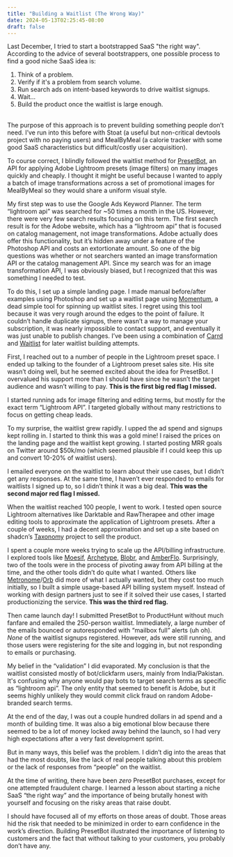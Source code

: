 ```yaml
---
title: "Building a Waitlist (The Wrong Way)"
date: 2024-05-13T02:25:45-08:00
draft: false
---
```


Last December, I tried to start a bootstrapped SaaS "the right way". According to the advice of several bootstrappers, one possible process to find a good niche SaaS idea is:

1. Think of a problem.
2. Verify if it's a problem from search volume.
3. Run search ads on intent-based keywords to drive waitlist signups.
4. Wait...
5. Build the product once the waitlist is large enough.
<br />
The purpose of this approach is to prevent building something people don’t need. I’ve run into this before with Stoat (a useful but non-critical devtools project with no paying users) and MealByMeal (a calorie tracker with some good SaaS characteristics but difficult/costly user acquisition).

To course correct, I blindly followed the waitlist method for [PresetBot](https://presetbot.com/), an API for applying Adobe Lightroom presets (image filters) on many images quickly and cheaply. I thought it might be useful because I wanted to apply a batch of image transformations across a set of promotional images for MealByMeal so they would share a uniform visual style.

My first step was to use the Google Ads Keyword Planner. The term “lightroom api” was searched for ~50 times a month in the US. However, there were very few search results focusing on this term. The first search result is for the Adobe website, which has a “lightroom api” that is focused on catalog management, not image transformations. Adobe actually does offer this functionality, but it’s hidden away under a feature of the Photoshop API and costs an extortionate amount. So one of the big questions was whether or not searchers wanted an image transformation API or the catalog management API. Since my search was for an image transformation API, I was obviously biased, but I recognized that this was something I needed to test.

To do this, I set up a simple landing page. I made manual before/after examples using Photoshop and set up a waitlist page using [Momentum](https://momentum.page/), a dead simple tool for spinning up waitlist sites. I regret using this tool because it was very rough around the edges to the point of failure. It couldn’t handle duplicate signups, there wasn’t a way to manage your subscription, it was nearly impossible to contact support, and eventually it was just unable to publish changes. I’ve been using a combination of [Carrd](https://carrd.co/) and [Waitlist](https://getwaitlist.com/) for later waitlist building attempts.

First, I reached out to a number of people in the Lightroom preset space. I ended up talking to the founder of a Lightroom preset sales site. His site wasn’t doing well, but he seemed excited about the idea for PresetBot. I overvalued his support more than I should have since he wasn’t the target audience and wasn’t willing to pay. **This is the first big red flag I missed.**

I started running ads for image filtering and editing terms, but mostly for the exact term “Lightroom API”. I targeted globally without many restrictions to focus on getting cheap leads.

To my surprise, the waitlist grew rapidly. I upped the ad spend and signups kept rolling in. I started to think this was a gold mine! I raised the prices on the landing page and the waitlist kept growing. I started posting MRR goals on Twitter around $50k/mo (which seemed plausible if I could keep this up and convert 10-20% of waitlist users).  
  
I emailed everyone on the waitlist to learn about their use cases, but I didn’t get any responses. At the same time, I haven’t ever responded to emails for waitlists I signed up to, so I didn’t think it was a big deal. **This was the second major red flag I missed.**

When the waitlist reached 100 people, I went to work. I tested open source Lightroom alternatives like Darktable and RawTherapee and other image editing tools to approximate the application of Lightroom presets. After a couple of weeks, I had a decent approximation and set up a site based on shadcn’s [Taxonomy](https://tx.shadcn.com/) project to sell the product.

I spent a couple more weeks trying to scale up the API/billing infrastructure. I explored tools like [Moesif](https://www.moesif.com/), [Archetype](https://www.archetype.dev/), [Blobr](https://www.blobr.io/), and [AmberFlo](https://www.amberflo.io/). Surprisingly, two of the tools were in the process of pivoting away from API billing at the time, and the other tools didn’t do quite what I wanted. Others like [Metronome](https://metronome.com/)/[Orb](https://www.withorb.com/) did more of what I actually wanted, but they cost too much initially, so I built a simple usage-based API billing system myself. Instead of working with design partners just to see if it solved their use cases, I started productionizing the service. **This was the third red flag.**

Then came launch day! I submitted PresetBot to ProductHunt without much fanfare and emailed the 250-person waitlist. Immediately, a large number of the emails bounced or autoresponded with “mailbox full” alerts (uh oh). _None_ of the waitlist signups registered. However, ads were still running, and those users were registering for the site and logging in, but not responding to emails or purchasing.

My belief in the “validation” I did evaporated. My conclusion is that the waitlist consisted mostly of bot/clickfarm users, mainly from India/Pakistan. It's confusing why anyone would pay bots to target search terms as specific as “lightroom api”. The only entity that seemed to benefit is Adobe, but it seems highly unlikely they would commit click fraud on random Adobe-branded search terms.

At the end of the day, I was out a couple hundred dollars in ad spend and a month of building time. It was also a big emotional blow because there seemed to be a lot of money locked away behind the launch, so I had very high expectations after a very fast development sprint.

But in many ways, this belief was the problem. I didn’t dig into the areas that had the most doubts, like the lack of real people talking about this problem or the lack of responses from “people” on the waitlist.

At the time of writing, there have been _zero_ PresetBot purchases, except for one attempted fraudulent charge. I learned a lesson about starting a niche SaaS “the right way” and the importance of being brutally honest with yourself and focusing on the risky areas that raise doubt.

I should have focused all of my efforts on those areas of doubt. Those areas hid the risk that needed to be minimized in order to earn confidence in the work’s direction. Building PresetBot illustrated the importance of listening to customers and the fact that without talking to your customers, you probably don’t have any.
